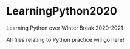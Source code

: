 # LearningPython2020
Learning Python over Winter Break 2020-2021

All files relating to Python practice will go here! 

